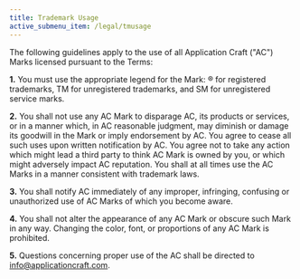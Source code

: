 ```yaml
---
title: Trademark Usage
active_submenu_item: /legal/tmusage
---
```


The following guidelines apply to the use of all Application Craft ("AC") Marks licensed pursuant to the Terms:

**1.** You must use the appropriate legend for the Mark: ® for registered trademarks, TM for unregistered trademarks, and SM for unregistered service marks.

**2.** You shall not use any AC Mark to disparage AC, its products or services, or in a manner which, in AC reasonable judgment, may diminish or damage its goodwill in the Mark or imply endorsement by AC. You agree to cease all such uses upon written notification by AC. You agree not to take any action which might lead a third party to think AC Mark is owned by you, or which might adversely impact AC reputation. You shall at all times use the AC Marks in a manner consistent with trademark laws.

**3.** You shall notify AC immediately of any improper, infringing, confusing or unauthorized use of AC Marks of which you become aware.

**4.** You shall not alter the appearance of any AC Mark or obscure such Mark in any way. Changing the color, font, or proportions of any AC Mark is prohibited.

**5.** Questions concerning proper use of the AC shall be directed to info@applicationcraft.com.
